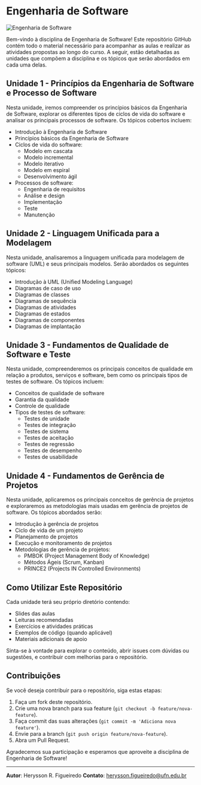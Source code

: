 # Engenharia de Software

![Engenharia de Software](https://github.com/user-attachments/assets/61fe3661-5552-4e6d-8600-4a04de3723de)

Bem-vindo à disciplina de Engenharia de Software! Este repositório GitHub contém todo o material necessário para acompanhar as aulas e realizar as atividades propostas ao longo do curso. A seguir, estão detalhadas as unidades que compõem a disciplina e os tópicos que serão abordados em cada uma delas.

## Unidade 1 - Princípios da Engenharia de Software e Processo de Software

Nesta unidade, iremos compreender os princípios básicos da Engenharia de Software, explorar os diferentes tipos de ciclos de vida do software e analisar os principais processos de software. Os tópicos cobertos incluem:

- Introdução à Engenharia de Software
- Princípios básicos da Engenharia de Software
- Ciclos de vida do software:
  - Modelo em cascata
  - Modelo incremental
  - Modelo iterativo
  - Modelo em espiral
  - Desenvolvimento ágil
- Processos de software:
  - Engenharia de requisitos
  - Análise e design
  - Implementação
  - Teste
  - Manutenção

## Unidade 2 - Linguagem Unificada para a Modelagem

Nesta unidade, analisaremos a linguagem unificada para modelagem de software (UML) e seus principais modelos. Serão abordados os seguintes tópicos:

- Introdução à UML (Unified Modeling Language)
- Diagramas de caso de uso
- Diagramas de classes
- Diagramas de sequência
- Diagramas de atividades
- Diagramas de estados
- Diagramas de componentes
- Diagramas de implantação

## Unidade 3 - Fundamentos de Qualidade de Software e Teste

Nesta unidade, compreenderemos os principais conceitos de qualidade em relação a produtos, serviços e software, bem como os principais tipos de testes de software. Os tópicos incluem:

- Conceitos de qualidade de software
- Garantia da qualidade
- Controle de qualidade
- Tipos de testes de software:
  - Testes de unidade
  - Testes de integração
  - Testes de sistema
  - Testes de aceitação
  - Testes de regressão
  - Testes de desempenho
  - Testes de usabilidade

## Unidade 4 - Fundamentos de Gerência de Projetos

Nesta unidade, aplicaremos os principais conceitos de gerência de projetos e exploraremos as metodologias mais usadas em gerência de projetos de software. Os tópicos abordados serão:

- Introdução à gerência de projetos
- Ciclo de vida de um projeto
- Planejamento de projetos
- Execução e monitoramento de projetos
- Metodologias de gerência de projetos:
  - PMBOK (Project Management Body of Knowledge)
  - Métodos Ágeis (Scrum, Kanban)
  - PRINCE2 (Projects IN Controlled Environments)

## Como Utilizar Este Repositório

Cada unidade terá seu próprio diretório contendo:

- Slides das aulas
- Leituras recomendadas
- Exercícios e atividades práticas
- Exemplos de código (quando aplicável)
- Materiais adicionais de apoio

Sinta-se à vontade para explorar o conteúdo, abrir issues com dúvidas ou sugestões, e contribuir com melhorias para o repositório.

## Contribuições

Se você deseja contribuir para o repositório, siga estas etapas:

1. Faça um fork deste repositório.
2. Crie uma nova branch para sua feature (`git checkout -b feature/nova-feature`).
3. Faça commit das suas alterações (`git commit -m 'Adiciona nova feature'`).
4. Envie para a branch (`git push origin feature/nova-feature`).
5. Abra um Pull Request.

Agradecemos sua participação e esperamos que aproveite a disciplina de Engenharia de Software!

---

**Autor**: Herysson R. Figueiredo
**Contato**: herysson.figueiredo@ufn.edu.br
